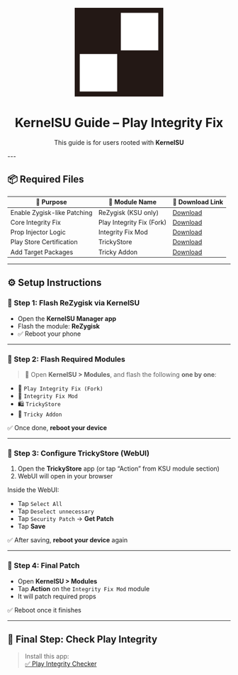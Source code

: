 <p align="center">
    <img src="https://raw.githubusercontent.com/yadavnikhil03/Play-integrity-fix-guide/main/assets/ksu.png" alt="KSU Logo" width="200"/>
</p>

<h1 align="center"> KernelSU Guide – Play Integrity Fix</h1>

<p align="center">
   This guide is for users rooted with <strong>KernelSU</strong><br>
</p>
---

## 📦 Required Files

| 🧩 Purpose               | 📂 Module Name             | 🔗 Download Link |
|--------------------------|----------------------------|------------------|
| Enable Zygisk-like Patching | ReZygisk (KSU only)     | [Download](https://github.com/PerformanC/ReZygisk/releases) |
| Core Integrity Fix       | Play Integrity Fix (Fork)  | [Download](https://github.com/osm0sis/PlayIntegrityFork/releases/) |
| Prop Injector Logic      | Integrity Fix Mod          | [Download](https://github.com/user-attachments/files/20530542/IntergrityFix2.4.zip) |
| Play Store Certification | TrickyStore                | [Download](https://github.com/5ec1cff/TrickyStore/releases/) |
| Add Target Packages      | Tricky Addon               | [Download](https://github.com/KOWX712/Tricky-Addon-Update-Target-List/releases) |

---

## ⚙️ Setup Instructions

### 🔹 Step 1: Flash ReZygisk via KernelSU

- Open the **KernelSU Manager app**
- Flash the module: **ReZygisk**
- ✅ Reboot your phone

---

### 🔹 Step 2: Flash Required Modules

> 📁 Open **KernelSU > Modules**, and flash the following **one by one**:

- 🧩 `Play Integrity Fix (Fork)`
- 🧠 `Integrity Fix Mod`
- 🛍️ `TrickyStore`
- 🧩 `Tricky Addon`

✅ Once done, **reboot your device**

---

### 🔹 Step 3: Configure TrickyStore (WebUI)

1. Open the **TrickyStore** app (or tap “Action” from KSU module section)
2. WebUI will open in your browser

Inside the WebUI:
- Tap `Select All`
- Tap `Deselect unnecessary` 
- Tap `Security Patch` → **Get Patch**
- Tap **Save**

✅ After saving, **reboot your device** again

---

### 🔹 Step 4: Final Patch

- Open **KernelSU > Modules**
- Tap **Action** on the `Integrity Fix Mod` module
- It will patch required props

✅ Reboot once it finishes

---

## 🧪 Final Step: Check Play Integrity

> Install this app:  
> [✅ Play Integrity Checker](https://play.google.com/store/apps/details?id=gr.nikolasspyr.integritycheck&hl=en-US)

